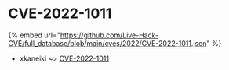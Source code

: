 # CVE-2022-1011
{% embed url="https://github.com/Live-Hack-CVE/full_database/blob/main/cves/2022/CVE-2022-1011.json" %}

* xkaneiki ~> [CVE-2022-1011](https://www.alice-snow.ru/2022/database/cve-2022-1011/cve-2022-1011-xkaneiki)